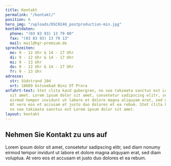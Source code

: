 ```yaml
---
title: Kontakt
permalink: "/kontakt/"
position: 6
hero_img: "/uploads/DSC0246_postproduction-min.jpg"
kontaktdaten:
  phone: "(03 83 93) 13 79 00"
  fax: "(03 83 93) 13 79 13"
  mail: mail@hgr-premium.de
sprechzeiten:
  mo: 9 - 12 Uhr & 14 - 17 Uhr
  di: 9 - 12 Uhr & 14 - 17 Uhr
  mi: 9 - 13 Uhr
  do: 9 - 12 Uhr & 14 - 17 Uhr
  fr: 9 - 13 Uhr
adresse:
  str: Südstrand 204
  ort: 18609 Ostseebad Binz OT Prora
anfahrt-text: Stet clita kasd gubergren, no sea takimata sanctus est Lorem ipsum dolor
  sit amet. Lorem ipsum dolor sit amet, consetetur sadipscing elitr, sed diam nonumy
  eirmod tempor invidunt ut labore et dolore magna aliquyam erat, sed diam voluptua.
  At vero eos et accusam et justo duo dolores et ea rebum. Stet clita kasd gubergren,
  no sea takimata sanctus est Lorem ipsum dolor sit amet.
layout: kontakt
---
```


## Nehmen Sie Kontakt zu uns auf

Lorem ipsum dolor sit amet, consetetur sadipscing elitr, sed diam nonumy eirmod tempor invidunt ut labore et dolore magna aliquyam erat, sed diam voluptua. At vero eos et accusam et justo duo dolores et ea rebum.
